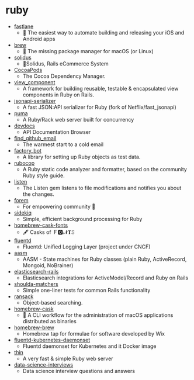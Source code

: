 # ruby
- [fastlane](https://github.com/fastlane/fastlane)
  - 🚀 The easiest way to automate building and releasing your iOS and Android apps
- [brew](https://github.com/Homebrew/brew)
  - 🍺 The missing package manager for macOS (or Linux)
- [solidus](https://github.com/solidusio/solidus)
  - 🛒Solidus, Rails eCommerce System
- [CocoaPods](https://github.com/CocoaPods/CocoaPods)
  - The Cocoa Dependency Manager.
- [view_component](https://github.com/github/view_component)
  - A framework for building reusable, testable & encapsulated view components in Ruby on Rails.
- [jsonapi-serializer](https://github.com/jsonapi-serializer/jsonapi-serializer)
  - A fast JSON:API serializer for Ruby (fork of Netflix/fast_jsonapi)
- [puma](https://github.com/puma/puma)
  - A Ruby/Rack web server built for concurrency
- [devdocs](https://github.com/freeCodeCamp/devdocs)
  - API Documentation Browser
- [find_github_email](https://github.com/jemmaissroff/find_github_email)
  - The warmest start to a cold email
- [factory_bot](https://github.com/thoughtbot/factory_bot)
  - A library for setting up Ruby objects as test data.
- [rubocop](https://github.com/rubocop-hq/rubocop)
  - A Ruby static code analyzer and formatter, based on the community Ruby style guide.
- [listen](https://github.com/guard/listen)
  - The Listen gem listens to file modifications and notifies you about the changes.
- [forem](https://github.com/forem/forem)
  - For empowering community 🌱
- [sidekiq](https://github.com/mperham/sidekiq)
  - Simple, efficient background processing for Ruby
- [homebrew-cask-fonts](https://github.com/Homebrew/homebrew-cask-fonts)
  - 🖋 Casks of Ｆ🅾𝓝𝐓𝚂
- [fluentd](https://github.com/fluent/fluentd)
  - Fluentd: Unified Logging Layer (project under CNCF)
- [aasm](https://github.com/aasm/aasm)
  - AASM - State machines for Ruby classes (plain Ruby, ActiveRecord, Mongoid, NoBrainer)
- [elasticsearch-rails](https://github.com/elastic/elasticsearch-rails)
  - Elasticsearch integrations for ActiveModel/Record and Ruby on Rails
- [shoulda-matchers](https://github.com/thoughtbot/shoulda-matchers)
  - Simple one-liner tests for common Rails functionality
- [ransack](https://github.com/activerecord-hackery/ransack)
  - Object-based searching.
- [homebrew-cask](https://github.com/Homebrew/homebrew-cask)
  - 🍻 A CLI workflow for the administration of macOS applications distributed as binaries
- [homebrew-brew](https://github.com/wix/homebrew-brew)
  - Homebrew tap for formulae for software developed by Wix
- [fluentd-kubernetes-daemonset](https://github.com/fluent/fluentd-kubernetes-daemonset)
  - Fluentd daemonset for Kubernetes and it Docker image
- [thin](https://github.com/macournoyer/thin)
  - A very fast & simple Ruby web server
- [data-science-interviews](https://github.com/alexeygrigorev/data-science-interviews)
  - Data science interview questions and answers
